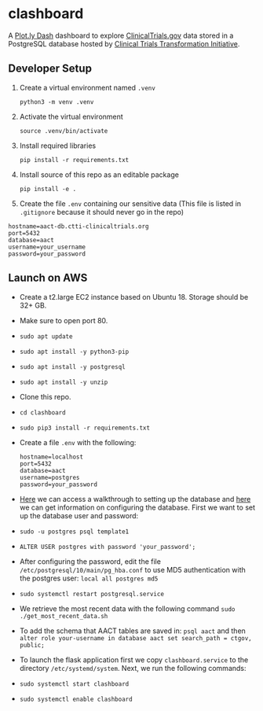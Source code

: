 
# clashboard

A [Plot.ly Dash](https://dash.plot.ly/) dashboard to explore [ClinicalTrials.gov](https://clinicaltrials.gov/) data
stored in a PostgreSQL database hosted by
[Clinical Trials Transformation Initiative](https://aact.ctti-clinicaltrials.org/).


## Developer Setup

1. Create a virtual environment named `.venv`

    `python3 -m venv .venv`

2. Activate the virtual environment

    `source .venv/bin/activate`

3. Install required libraries

    `pip install -r requirements.txt`

4. Install source of this repo as an editable package

    `pip install -e .`

5. Create the file `.env` containing our sensitive data (This file is listed in
   `.gitignore` because it should never go in the repo)

  ```
  hostname=aact-db.ctti-clinicaltrials.org
  port=5432
  database=aact
  username=your_username
  password=your_password

  ```   

## Launch on AWS

* Create a t2.large EC2 instance based on Ubuntu 18. Storage should be 32+ GB.
* Make sure to open port 80.
* `sudo apt update`
* `sudo apt install -y python3-pip`
* `sudo apt install -y postgresql`
* `sudo apt install -y unzip`
* Clone this repo.
* `cd clashboard`
* `sudo pip3 install -r requirements.txt`
* Create a file `.env` with the following:

  ```
  hostname=localhost
  port=5432
  database=aact
  username=postgres
  password=your_password

  ```

* [Here](https://aact.ctti-clinicaltrials.org/snapshots) we can access a walkthrough to setting up the database and [here](https://help.ubuntu.com/stable/serverguide/postgresql.html) we can get information on configuring the database. First we want to set up the database user and password:
* `sudo -u postgres psql template1`
* `ALTER USER postgres with password 'your_password';`

* After configuring the password, edit the file `/etc/postgresql/10/main/pg_hba.conf` to use MD5 authentication with the postgres user:
`local all postgres md5`

* `sudo systemctl restart postgresql.service`

* We retrieve the most recent data with the following command `sudo ./get_most_recent_data.sh`

* To add the schema that AACT tables are saved in: `psql aact` and then `alter role your-username in database aact set search_path = ctgov, public;`

* To launch the flask application first we copy `clashboard.service` to the directory `/etc/systemd/system`. Next, we run the following commands:
* `sudo systemctl start clashboard`
* `sudo systemctl enable clashboard`
